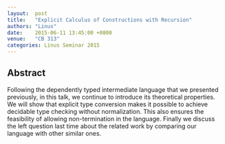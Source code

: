```yaml
--- 
layout:  post 
title:   "Explicit Calculus of Constructions with Recursion"
authors: "Linus"
date:    2015-06-11 13:45:00 +0800
venue:   "CB 313"
categories: Linus Seminar 2015
--- 
```

## Abstract

Following the dependently typed intermediate language that we
presented previously, in this talk, we continue to introduce its
theoretical properties. We will show that explicit type conversion
makes it possible to achieve decidable type checking without
normalization. This also ensures the feasibility of allowing
non-termination in the language. Finally we discuss the left question
last time about the related work by comparing our language with other
similar ones.

